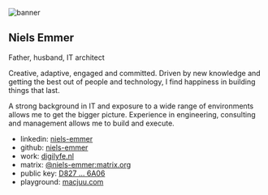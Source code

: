 ![banner](https://niels-emmer.github.io/assets/images/niels-emmer-banner.png "Niels Emmer - Banner pic")

## Niels Emmer

Father, husband, IT architect

Creative, adaptive, engaged and committed. Driven by new knowledge and getting the best out of people and technology, I find happiness in building things that last.

A strong background in IT and exposure to a wide range of environments allows me to get the bigger picture. Experience in engineering, consulting and management allows me to build and execute.

* linkedin: [niels-emmer](https://www.linkedin.com/in/niels-emmer/)
* github: [niels-emmer](https://github.com/niels-emmer)
* work: [digilyfe.nl](https://digilyfe.nl)
* matrix: [@niels-emmer:matrix.org](https://matrix.to/#/@niels-emmer:matrix.org)
* public key: [D827 ... 6A06](https://keys.openpgp.org/vks/v1/by-fingerprint/D82747CADC711EE647A98174B896B533FF666A06)
* playground: [macjuu.com](https://macjuu.com)
